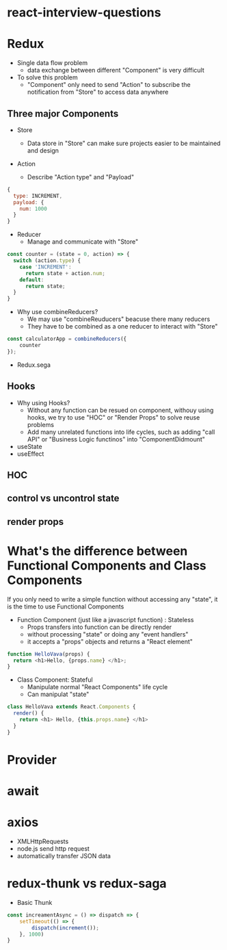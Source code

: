 # react-interview-questions



# Redux

- Single data flow problem
    - data exchange between different "Component" is very difficult
- To solve this problem
    - "Component" only need to send "Action" to subscribe the notification from "Store" 
                        to access data anywhere


## Three major Components
- Store
    - Data store in "Store" can make sure projects easier to be maintained and design

- Action 
    - Describe "Action type" and "Payload"

```javascript
{
  type: INCREMENT,  
  payload: {
    num: 1000
  }  
}
```

- Reducer
    - Manage and communicate with "Store"

```javascript
const counter = (state = 0, action) => {
  switch (action.type) {
    case 'INCREMENT':
      return state + action.num;    
    default:
      return state;
  }
}
```


- Why use combineReducers?
    - We may use "combineReuducers" beacuse there many reducers
    - They have to be combined as a one reducer to interact with "Store"

```javascript
const calculatorApp = combineReducers({
    counter
});
```

- Redux.sega


## Hooks
- Why using Hooks?
  - Without any function can be resued on component, withouy using hooks, we try to use "HOC" or "Render Props" to solve reuse problems
  - Add many unrelated functions into life cycles, such as adding "call API" or "Business Logic functinos" into "ComponentDidmount"
- useState
- useEffect
    
## HOC

## control vs uncontrol state

## render props

# What's the difference between Functional Components and Class Components
If you only need to write a simple function without accessing any "state", it is the time to use Functional Components

- Function Component (just like a javascript function) : Stateless
  - Props transfers into function can be directly render
  - without processing "state" or doing any "event handlers"
  - it accepts a "props" objects and returns a "React element"

```javascript
function HelloVava(props) {
  return <h1>Hello, {props.name} </h1>;
}
```

- Class Component: Stateful
  - Manipulate normal "React Components" life cycle
  - Can manipulat "state" 
  
```javascript
class HelloVava extends React.Components {
  render() {
    return <h1> Hello, {this.props.name} </h1>
  }
}
```

# Provider

# await

# axios
 - XMLHttpRequests
 - node.js send http request
 - automatically transfer JSON data
 
# redux-thunk vs redux-saga
 - Basic Thunk 
```javascript
const increamentAsync = () => dispatch => {
    setTimeout(() => {
        dispatch(increment());
    }, 1000)
} 
```
 
 
 
